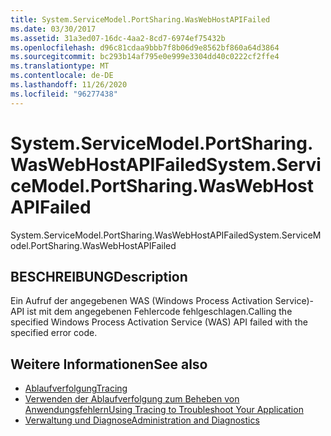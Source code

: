 ```yaml
---
title: System.ServiceModel.PortSharing.WasWebHostAPIFailed
ms.date: 03/30/2017
ms.assetid: 31a3ed07-16dc-4aa2-8cd7-6974ef75432b
ms.openlocfilehash: d96c81cdaa9bbb7f8b06d9e8562bf860a64d3864
ms.sourcegitcommit: bc293b14af795e0e999e3304dd40c0222cf2ffe4
ms.translationtype: MT
ms.contentlocale: de-DE
ms.lasthandoff: 11/26/2020
ms.locfileid: "96277438"
---
```

# <a name="systemservicemodelportsharingwaswebhostapifailed"></a><span data-ttu-id="75361-102">System.ServiceModel.PortSharing.WasWebHostAPIFailed</span><span class="sxs-lookup"><span data-stu-id="75361-102">System.ServiceModel.PortSharing.WasWebHostAPIFailed</span></span>

<span data-ttu-id="75361-103">System.ServiceModel.PortSharing.WasWebHostAPIFailed</span><span class="sxs-lookup"><span data-stu-id="75361-103">System.ServiceModel.PortSharing.WasWebHostAPIFailed</span></span>  
  
## <a name="description"></a><span data-ttu-id="75361-104">BESCHREIBUNG</span><span class="sxs-lookup"><span data-stu-id="75361-104">Description</span></span>  

 <span data-ttu-id="75361-105">Ein Aufruf der angegebenen WAS (Windows Process Activation Service)-API ist mit dem angegebenen Fehlercode fehlgeschlagen.</span><span class="sxs-lookup"><span data-stu-id="75361-105">Calling the specified Windows Process Activation Service (WAS) API failed with the specified error code.</span></span>  
  
## <a name="see-also"></a><span data-ttu-id="75361-106">Weitere Informationen</span><span class="sxs-lookup"><span data-stu-id="75361-106">See also</span></span>

- [<span data-ttu-id="75361-107">Ablaufverfolgung</span><span class="sxs-lookup"><span data-stu-id="75361-107">Tracing</span></span>](index.md)
- [<span data-ttu-id="75361-108">Verwenden der Ablaufverfolgung zum Beheben von Anwendungsfehlern</span><span class="sxs-lookup"><span data-stu-id="75361-108">Using Tracing to Troubleshoot Your Application</span></span>](using-tracing-to-troubleshoot-your-application.md)
- [<span data-ttu-id="75361-109">Verwaltung und Diagnose</span><span class="sxs-lookup"><span data-stu-id="75361-109">Administration and Diagnostics</span></span>](../index.md)
